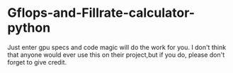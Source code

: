 # Gflops-and-Fillrate-calculator-python
Just enter gpu specs and code magic will do the work for you.
I don't think that anyone would ever use this on their project,but if you do, please don't forget to give credit.
